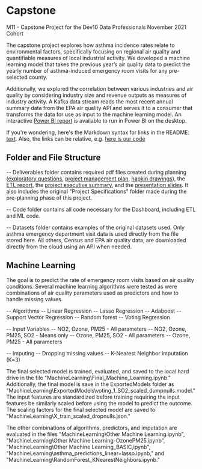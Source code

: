 # Capstone
M11 - Capstone Project for the Dev10 Data Professionals November 2021 Cohort

The capstone project explores how asthma incidence rates relate to environmental factors, specifically focusing on regional air quality and quantifiable measures of local industrial activity. We developed a machine learning model that takes the previous year’s air quality data to predict the yearly number of asthma-induced emergency room visits for any pre-selected county. 

Additionally, we explored the correlation between various industries and air quality by considering industry size and revenue outputs as measures of industry activity. A Kafka data stream reads the most recent annual summary data from the EPA air quality API and serves it to a consumer that transforms the data for use as input to the machine learning model. An interactive [Power BI report](Deliverables/FinalReport.pbix) is available to run in Power BI on the desktop.

If you're wondering, here's the Markdown syntax for links in the README: [text](link). Also, the links can be relative, e.g. [here is our code](code/main.py)


## Folder and File Structure

-- Deliverables folder contains required pdf files created during planning ([exploratory questions](Deliverables/ExploratoryQuestions.pdf), [project management plan](Deliverables/ProjectManagementPlan.pdf), [napkin drawings](Deliverables/DashboardNapkinsAndFeedback.pdf)), the [ETL report](Deliverables/RepeatableETLReport.pdf), the [project executive summary](Deliverables/ProjectExecutiveSummary.pdf), and the [presentation slides](Deliverables/CapstonePresentationSlides.pdf). It also includes the original "Project Specifications" folder made during the pre-planning phase of this project.

-- Code folder contains all code necessary for the Dashboard, including ETL and ML code.

-- Datasets folder contains examples of the original datasets used. Only asthma emergency department visit data is used directly from the file stored here. All others, Census and EPA air quality data, are downloaded directly from the cloud using an API when needed.

## Machine Learning

The goal is to predict the rate of emergency room visits based on air quality conditions. Several machine learning algorithms were tested as were combinations of air quality parameters used as predictors and how to handle missing values. 

-- Algorithms
  -- Linear Regression
  -- Lasso Regression
  -- Adaboost
  -- Support Vector Regression
  -- Random forest
  -- Voting Regression

-- Input Variables
  -- NO2, Ozone, PM25 - All parameters
  -- NO2, Ozone, PM25, SO2 - Means only
  -- Ozone, PM25, SO2 - All parameters
  -- Ozone, PM25 - All parameters

-- Imputing
  -- Dropping missing values
  -- K-Nearest Neighbor imputation (K=3)

The final selected model is trained, evaluated, and saved to the local hard drive in the file "MachineLearning\Final_Machine_Learning.ipynb." Additionally, the final model is save in the ExportedModels folder as "MachineLearning\ExportedModels\voting_1_SO2_scaled_dumpnulls.model." The input features are standardized before training requiring the input features be similarly scaled before using the model to predict the outcome. The scaling factors for the final selected model are saved to "MachineLearning\X_train_scaled_dropnulls.json."

The other combinations of algorithms, predictors, and imputation are evaluated in the files "MachineLearning\Other Machine Learning.ipynb", "MachineLearning\Other Machine Learning-OzonePM25.ipynb", "MachineLearning\Other Machine Learning_BASIC,ipynb", "MachineLearning\asthma_predictions_linear+lasso.ipynb," and "MachineLearning\RandomForest_KNearestNeighbors.ipynb."
